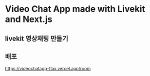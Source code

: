 # Video Chat App made with Livekit and Next.js

## livekit 영상채팅 만들기

## 배포

https://videochatapp-flax.vercel.app/room
